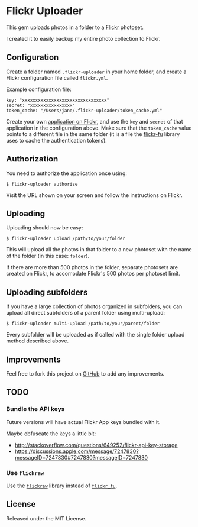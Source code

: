 # Flickr Uploader

This gem uploads photos in a folder to a [Flickr](http://www.flickr.com) photoset.

I created it to easily backup my entire photo collection to Flickr.

## Configuration

Create a folder named `.flickr-uploader` in your home folder, and create a Flickr configuration
file called `flickr.yml`.

Example configuration file:

    key: "xxxxxxxxxxxxxxxxxxxxxxxxxxxxxxxx"
    secret: "xxxxxxxxxxxxxxxx"
    token_cache: "/Users/jane/.flickr-uploader/token_cache.yml"

Create your own [application on Flickr](http://www.flickr.com/services/apps), and use the `key`
and `secret` of that application in the configuration above. Make sure that the `token_cache` value
points to a different file in the same folder (it is a file the [flickr-fu](https://github.com/commonthread/flickr_fu)
library uses to cache the authentication tokens).

## Authorization

You need to authorize the application once using:

    $ flickr-uploader authorize

Visit the URL shown on your screen and follow the instructions on Flickr.

## Uploading

Uploading should now be easy:

    $ flickr-uploader upload /path/to/your/folder

This will upload all the photos in that folder to a new photoset with the name of the folder (in
this case: `folder`).

If there are more than 500 photos in the folder, separate photosets are created on Flickr, to
accomodate Flickr's 500 photos per photoset limit.

## Uploading subfolders

If you have a large collection of photos organized in subfolders, you can upload all direct
subfolders of a parent folder using multi-upload:

    $ flickr-uploader multi-upload /path/to/your/parent/folder

Every subfolder will be uploaded as if called with the single folder upload method described above.

## Improvements

Feel free to fork this project on [GitHub](http://github.com/rdvdijk/flickr_uploader) to add any
improvements.

## TODO

### Bundle the API keys

Future versions will have actual Flickr App keys bundled with it.

Maybe obfuscate the keys a little bit:

- http://stackoverflow.com/questions/649252/flickr-api-key-storage
- https://discussions.apple.com/message/7247830?messageID=7247830#7247830?messageID=7247830

### Use `flickraw`

Use the [`flickraw`](https://github.com/hanklords/flickraw) library instead of [`flickr_fu`](https://github.com/commonthread/flickr_fu).

## License

Released under the MIT License.

